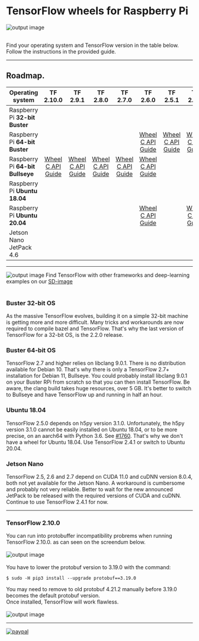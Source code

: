 # TensorFlow wheels for Raspberry Pi
![output image]( https://qengineering.eu/images/Tensor-flow_icon.webp )<br/><br/>

Find your operating system and TensorFlow version in the table below. Follow the instructions in the provided guide.<br/>

-----------------

## Roadmap.
| Operating system  | TF 2.10.0 | TF 2.9.1 | TF 2.8.0 | TF 2.7.0 | TF 2.6.0 | TF 2.5.1 | TF 2.5.0 | TF 2.4.1 | TF 2.4.0 | TF 2.3.1 | TF 2.3.0 | TF 2.2.0 | TF 2.1.0 | TF 1.15.2 
| ----------------- | :------: | :------: | :------: | :------: | :------: | :------: | :------: | :------: | :------: | :------: | :------: | :------: | :------: | :------: | 
| Raspberry Pi **32-bit Buster** | | | | | | | | | | | | [Wheel](https://drive.google.com/file/d/11mujzVaFqa7R1_lB7q0kVPW22Ol51MPg/view?usp=sharing)<br/>[C API](https://drive.google.com/open?id=143abOB3eyMvCq6nj6M7co4-v9VLR5SW0)<br/>[Guide](https://qengineering.eu/install-tensorflow-2.2.0-on-raspberry-pi-4.html) | [GitHub](https://github.com/Qengineering/TensorFlow-Raspberry-Pi) | [GitHub](https://github.com/Qengineering/TensorFlow-Raspberry-Pi) | 
| Raspberry Pi **64-bit Buster** | | | | | [Wheel](https://drive.google.com/file/d/1BLXP7RKEfTp9fxbmI8Qu2FdhU7NUxcwV/view?usp=sharing)<br/>[C API](https://drive.google.com/file/d/1ShYMM07rAiLh8nleqaRP2PCkf9B8NYa_/view?usp=sharing)<br/>[Guide](https://qengineering.eu/install-tensorflow-2.6-on-raspberry-64-os.html) | [Wheel](https://drive.google.com/file/d/1g6jegU7QMm4QBkDKt7dWWXaauZjfE30l/view?usp=sharing)<br/>[C API](https://drive.google.com/file/d/1CuWeGEDcpZBlMrYBzTKIn2Imc9zjaTwb/view?usp=sharing)<br/>[Guide](https://qengineering.eu/install-tensorflow-2.5-on-raspberry-64-os.html) | [Wheel](https://drive.google.com/file/d/158xXoPWOyfNswDTaapyqpREq_CBk1O_G/view?usp=sharing)<br/>[C API](https://drive.google.com/file/d/1CuWeGEDcpZBlMrYBzTKIn2Imc9zjaTwb/view?usp=sharing)<br/>[Guide](https://qengineering.eu/install-tensorflow-2.5-on-raspberry-64-os.html) | [Wheel](https://drive.google.com/file/d/1WDG8Rbi0ph0sQ6TtD3ZGJdIN_WAnugLO/view?usp=sharing)<br/>[C API](https://drive.google.com/file/d/1EFwrkf2NwGUiRKHa-xAJJHunOC5_wrDG/view?usp=sharing)<br/>[Guide](https://qengineering.eu/install-tensorflow-2.4.0-on-raspberry-64-os.html) | [Wheel](https://drive.google.com/file/d/1x2nxbi8rLvF7WzYkuwt9SOuDvsOUytjE/view?usp=sharing)<br/>[C API](https://drive.google.com/file/d/1oquDH2xcrhiXYU0eXTU9pw6CnCLreByr/view?usp=sharing)<br/>[Guide](https://qengineering.eu/install-tensorflow-2.4.0-on-raspberry-64-os.html) | [Wheel](https://drive.google.com/file/d/1jbkp2rSZZ3YY-AM1vuHyB9hI05zrZGHg/view?usp=sharing)<br/>[C API](https://drive.google.com/file/d/1Rm-pICH2nHYFlcvg9Jac7aYT_-Ikrkla/view?usp=sharing)<br/>[Guide](https://qengineering.eu/install-tensorflow-2.3.1-on-raspberry-64-os.html) | [Wheel](https://drive.google.com/file/d/1QjsBN5fKAd-5gi01UqdeYpy9Wc0Gd8Fw/view?usp=sharing)<br/>[C API](https://drive.google.com/file/d/1EppR_MibeG3n26rLCdFhjabV96XnvW3T/view?usp=sharing)<br/>[Guide](https://qengineering.eu/install-tensorflow-2.3.0-on-raspberry-64-os.html) | [Wheel](https://drive.google.com/file/d/1fR9lsi_bsI_npPFB-wZyvgjbO0V9FbMf/view?usp=sharing)<br/>[C API](https://drive.google.com/file/d/1TErP9AfTTiWQB9E82JnwAaqFMuM82YaN/view?usp=sharing)<br/>[Guide](https://qengineering.eu/install-tensorflow-2.2.0-on-raspberry-64-os.html) |  |  |
| Raspberry Pi **64-bit Bullseye** | [Wheel](https://drive.google.com/file/d/1G2P-FaHAXJ-UuQAQn_0SYjNwBu0aShpd/view?usp=sharing)<br/>[C API](https://drive.google.com/file/d/1GOC5CiT5Ws2NpiBem4K3g3FRqmGDRcL7/view?usp=sharing)<br/>[Guide](https://qengineering.eu/install-tensorflow-2.7-on-raspberry-64-os.html) | [Wheel](https://drive.google.com/file/d/1xP6ErBK85SMFnQamUh4ro3jRmdCV_qDU/view?usp=sharing)<br/>[C API](https://drive.google.com/file/d/1Z83_RQTvCb2jL2BO1Zdez3x4Qx-XheRk/view?usp=sharing)<br/>[Guide](https://qengineering.eu/install-tensorflow-2.7-on-raspberry-64-os.html) | [Wheel](https://drive.google.com/file/d/1YpxNubmEL_4EgTrVMu-kYyzAbtyLis29/view?usp=sharing)<br/>[C API](https://drive.google.com/file/d/1dmJKIk8lUi_XCzlVnRgL-UvfVFriRmCG/view?usp=sharing)<br/>[Guide](https://qengineering.eu/install-tensorflow-2.7-on-raspberry-64-os.html) | [Wheel](https://drive.google.com/file/d/1FdVZ1kX5QZgWk2SSgq31C2-CF95QhT58/view?usp=sharing)<br/>[C API](https://drive.google.com/file/d/1kScCKyj0pr265XbCgYmXqXs77xJFe6p1/view?usp=sharing)<br/>[Guide](https://qengineering.eu/install-tensorflow-2.7-on-raspberry-64-os.html) | [Wheel](https://drive.google.com/file/d/1c-fOVdpq-o7e4DSX3HiFDD15S1WwbZK9/view?usp=sharing)<br/>[C API](https://drive.google.com/file/d/1mlGwmX-kX288XZMQQaiIUgliexXBOVHJ/view?usp=sharing)<br/>[Guide](https://qengineering.eu/install-tensorflow-2.6-on-raspberry-64-os.html) |  |  |  |  |  |  |  |  |  |  
| Raspberry Pi **Ubuntu 18.04** | | | | | | | | [Wheel](https://drive.google.com/file/d/1qbjNluql9jA2HgEQnq5MYqb9XjLBMI0I/view?usp=sharing)<br/>[C API](https://drive.google.com/file/d/1PymZ8Z4SXnBY1yRPLEaTq0IWp6UNAWR8/view?usp=sharing)<br/>[Guide](https://qengineering.eu/install-ubuntu-18.04-on-raspberry-pi-4.html) | [Wheel](https://drive.google.com/file/d/1X2mhbsG1p_RK_rKJrLCwh3cEA0Kwv6Zr/view?usp=sharing)<br/>[C API](https://drive.google.com/file/d/1X4JgenLejnooXuVgaSihgoip9-8XkMO6/view?usp=sharing)<br/>[Guide](https://qengineering.eu/install-ubuntu-18.04-on-raspberry-pi-4.html) | [Wheel](https://drive.google.com/file/d/1dbmzujuQ5rTq6KykhDRlbol0oW6X1bl4/view?usp=sharing)<br/>[C API](https://drive.google.com/file/d/1jy9wJHPWM881zm0teKBWNlpcPSw5NN_f/view?usp=sharing)<br/>[Guide](https://qengineering.eu/install-ubuntu-18.04-on-raspberry-pi-4.html) | [Wheel](https://drive.google.com/file/d/16e8x6RtCXeRqNN6R2sWgBMAoLouvrK3G/view?usp=sharing)<br/>[C API](https://drive.google.com/file/d/1MnFQt83H9INI7BebLsvaFWpYmLA0lVqj/view?usp=sharing)<br/>[Guide](https://qengineering.eu/install-ubuntu-18.04-on-raspberry-pi-4.html) |  [Wheel](https://drive.google.com/file/d/1kzQ11dhRaAEP-tH2mMAG_QGh7dfAlZZn/view?usp=sharing)<br/>[C API](https://drive.google.com/file/d/1NQsCkRseh-teEljHmzMK3MnzgtBeJ6dS/view?usp=sharing)<br/>[Guide](https://qengineering.eu/install-ubuntu-18.04-on-raspberry-pi-4.html) |  |  |
| Raspberry Pi **Ubuntu 20.04** | | | | | [Wheel](https://drive.google.com/file/d/13_otGSGrsE1atBB2RjcPhOvONErKSFef/view?usp=sharing)<br/>[C API](https://drive.google.com/file/d/1vxsDl1Xfs3ftdHs04LH6hnLuGnxG8GmW/view?usp=sharing)<br/>[Guide](https://qengineering.eu/install-ubuntu-20.04-on-raspberry-pi-4.html) |  | [Wheel](https://drive.google.com/file/d/1I1H2xMs4BTm-UQhBPuLgqnLgmE0ATRl5/view?usp=sharing)<br/>[C API](https://drive.google.com/file/d/1uZ-WZakMQkN1ESf3mXuwcr7mbE0QZhIH/view?usp=sharing)<br/>[Guide](https://qengineering.eu/install-ubuntu-20.04-on-raspberry-pi-4.html) | [Wheel](https://drive.google.com/file/d/1rfgF2U2oZJvQSMbGNZl8f5jbWP4fY6UW/view?usp=sharing)<br/>[C API](https://drive.google.com/file/d/1epznEkj8Reta3Rhw9pa39WeQAnAFBmfK/view?usp=sharing)<br/>[Guide](https://qengineering.eu/install-ubuntu-20.04-on-raspberry-pi-4.html) | [Wheel](https://drive.google.com/file/d/1uLtmdjGc-wtliRrXPf_3deUetujDKjcI/view?usp=sharing)<br/>[C API](https://drive.google.com/file/d/1c2-3HYH-HQdvczmRNKAKE89aPYTHziul/view?usp=sharing)<br/>[Guide](https://qengineering.eu/install-ubuntu-20.04-on-raspberry-pi-4.html) | [Wheel](https://drive.google.com/file/d/1XAXMbWuxwOcXV4fWu72uB7cMZIEocer9/view?usp=sharing)<br/>[C API](https://drive.google.com/file/d/1vI0MgC4svD2skZtkotXZeZxhnOf_cN1N/view?usp=sharing)<br/>[Guide](https://qengineering.eu/install-ubuntu-20.04-on-raspberry-pi-4.html) | [Wheel](https://drive.google.com/file/d/1rwUdfuk032GbFydrTmyaAfI9KixTQw3C/view?usp=sharing)<br/>[C API](https://drive.google.com/file/d/1kC1ShrvxsXjm8b6KBPHE0l032ahYsYM5/view?usp=sharing)<br/>[Guide](https://qengineering.eu/install-ubuntu-20.04-on-raspberry-pi-4.html) | [Wheel](https://drive.google.com/file/d/1uKa6dsyqBkuwo-BYR8GenG_56z8UGgKk/view?usp=sharing)<br/>[C API](https://drive.google.com/file/d/1fs8ugOny-gbEtbxJ9FEaSIDCtuG5a-bi/view?usp=sharing)<br/>[Guide](https://qengineering.eu/install-ubuntu-20.04-on-raspberry-pi-4.html) |  |  |
| Jetson Nano JetPack 4.6 | | | | | | | | [Wheel](https://drive.google.com/file/d/1DLk4Tjs8Mjg919NkDnYg02zEnbbCAzOz/view?usp=sharing)<br/>[C API](https://drive.google.com/file/d/1zJ_EF2aFkr8JU8JgTLfKMxC6KxE3DRD4/view?usp=sharing)<br/>[Guide](https://qengineering.eu/install-tensorflow-2.4.0-on-jetson-nano.html) | [Wheel](https://drive.google.com/file/d/1W-p9oIo37xT2rQzd6KPuJq1QOBRL7-wp/view?usp=sharing)<br/>[C API](https://drive.google.com/file/d/1ZDdkMhVu-hOt_bflVw373u1HVJQqMm51/view?usp=sharing)<br/>[Guide](https://qengineering.eu/install-tensorflow-2.4.0-on-jetson-nano.html) | [Wheel](https://drive.google.com/file/d/1oeSnkgJpwyudtTx-f5CE84B7e-Vkv3yK/view?usp=sharing)<br/>[C API](https://drive.google.com/file/d/1rlviefeu4w2amLsybZIOpcZP140WioDS/view?usp=sharing)<br/>[Guide](https://qengineering.eu/install-tensorflow-2.3.1-on-jetson-nano.html) |  |  |  |  |

----------------------

![output image](https://qengineering.eu/images/SDcard16GB_tiny.jpg) Find TensorFlow with other frameworks and deep-learning examples on our [SD-image](https://github.com/Qengineering/RPi-image)<br/><br/>

### Buster 32-bit OS
As the massive TensorFlow evolves, building it on a simple 32-bit machine is getting more and more difficult. Many tricks and workarounds are now required to compile bazel and TensorFlow. That's why the last version of TensorFlow for a 32-bit OS, is the 2.2.0 release.<br/>

### Buster 64-bit OS
TensorFlow 2.7 and higher relies on libclang 9.0.1. There is no distribution available for Debian 10. That's why there is only a TensorFlow 2.7+ installation for Debian 11, Bullseye. You could probably install libclang 9.0.1 on your Buster RPi from scratch so that you can then install TensorFlow. Be aware, the clang build takes huge resources, over 5 GB. It's better to switch to Bullseye and have TensorFlow up and running in half an hour.<br/>

### Ubuntu 18.04
TensorFlow 2.5.0 depends on h5py version 3.1.0. Unfortunately, the h5py version 3.1.0 cannot be easily installed on Ubuntu 18.04, or to be more precise, on an aarch64 with Python 3.6. See [#1760](https://github.com/h5py/h5py/issues/1760). That's why we don't have a wheel for Ubuntu 18.04. Use TensorFlow 2.4.1 or switch to Ubuntu 20.04.<br/>

### Jetson Nano
TensorFlow 2.5, 2.6 and 2.7 depend on CUDA 11.0 and cuDNN version 8.0.4, both not yet available for the Jetson Nano. A workaround is cumbersome and probably not very reliable. Better to wait for the new announced JetPack to be released with the required versions of CUDA and cuDNN. Continue to use TensorFlow 2.4.1 for now.<br/>

----------------------

### TensorFlow 2.10.0
You can run into protobuffer incompatibility probrems when running TensorFlow 2.10.0. as can seen on the screendum below.<br><br>
![output image]( https://qengineering.eu/github/TF_2_10_Protobuf_1.png )<br/><br>
You have to lower the protobuf version to 3.19.0 with the command:<br>
```
$ sudo -H pip3 install --upgrade protobuf==3.19.0
```
You may need to remove to old protobuf 4.21.2 manually before 3.19.0 becomes the default protobuf version.<br>
Once installed, TensorFlow will work flawless.<br><br>
![output image]( https://qengineering.eu/github/TF_2_10_Protobuf_2.png )<br>

----------------------

[![paypal](https://qengineering.eu/images/TipJarSmall4.png)](https://www.paypal.com/cgi-bin/webscr?cmd=_s-xclick&hosted_button_id=CPZTM5BB3FCYL) <br/><br/>
